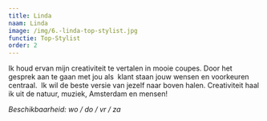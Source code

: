 ```yaml
---
title: Linda
naam: Linda
image: /img/6.-linda-top-stylist.jpg
functie: Top-Stylist
order: 2
---
```


Ik houd ervan mijn creativiteit te vertalen in mooie coupes. Door het gesprek aan te gaan met jou als&nbsp; klant staan jouw wensen en voorkeuren centraal.&nbsp; Ik wil de beste versie van jezelf naar boven halen. Creativiteit haal ik uit de natuur, muziek, Amsterdam en mensen!

*Beschikbaarheid: wo / do / vr / za*